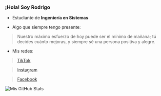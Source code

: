### ¡Hola! Soy Rodrigo

* Estudiante de **Ingeniería en Sistemas**

* Algo que siempre tengo presente:
> Nuestro máximo esfuerzo de hoy puede ser el mínimo de mañana;
> tú decides cuánto mejoras, y siempre sé una persona positiva y alegre.

* Mis redes:
> [TikTok](https://www.tiktok.com/@r_saul_00?_t=ZM-8xwjA4bO7O9&_r=1 "TikTok")

> [Instagram](https://www.instagram.com/rodrigosaul_zv?igsh=b2N2eTZpaW82ajdm "Instagram")

> [Facebook](https://www.facebook.com/share/1BERUzN3MH/ "Facebook")

![Mis GitHub Stats](https://github-readme-stats.vercel.app/api?username=R-Saul-00&show_icons=true&theme=radical)
